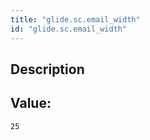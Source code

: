 ```yaml
---
title: "glide.sc.email_width"
id: "glide.sc.email_width"
---
```

## Description



## Value: 
```
25
```